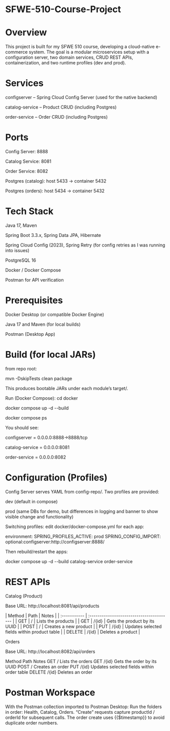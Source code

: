 # SFWE-510-Course-Project

# Overview

This project is built for my SFWE 510 course, developing a cloud-native e-commerce system. The goal is a modular microservices setup with a configuration server, two domain services, CRUD REST APIs, containerization, and two runtime profiles (dev and prod).

# Services

configserver – Spring Cloud Config Server (used for the native backend)

catalog-service – Product CRUD (including Postgres)

order-service – Order CRUD (including Postgres)

# Ports

Config Server: 8888

Catalog Service: 8081

Order Service: 8082

Postgres (catalog): host 5433 → container 5432

Postgres (orders): host 5434 → container 5432

# Tech Stack

Java 17, Maven

Spring Boot 3.3.x, Spring Data JPA, Hibernate

Spring Cloud Config (2023), Spring Retry (for config retries as I was running into issues)

PostgreSQL 16

Docker / Docker Compose

Postman for API verification

# Prerequisites

Docker Desktop (or compatible Docker Engine)

Java 17 and Maven (for local builds)

Postman (Desktop App)

# Build (for local JARs)

from repo root:

mvn -DskipTests clean package


This produces bootable JARs under each module’s target/.


Run (Docker Compose):
cd docker

docker compose up -d --build

docker compose ps


You should see:

configserver = 0.0.0.0:8888->8888/tcp

catalog-service = 0.0.0.0:8081

order-service = 0.0.0.0:8082


# Configuration (Profiles)

Config Server serves YAML from config-repo/. Two profiles are provided:

dev (default in compose)

prod (same DBs for demo, but differences in logging and banner to show visible change and functionality)

Switching profiles: edit docker/docker-compose.yml for each app:

environment:
  SPRING_PROFILES_ACTIVE: prod
  SPRING_CONFIG_IMPORT: optional:configserver:http://configserver:8888/


Then rebuild/restart the apps:

docker compose up -d --build catalog-service order-service


# REST APIs
Catalog (Product)

Base URL: http://localhost:8081/api/products

| Method     | Path                          | Notes |
| :----------- | :---------------------------------------- |
| GET | /         | Lists the products |
| GET   | /{id} | Gets the product by its UUID |
| POST   | /            | Creates a new product |
| PUT   | /{id}            | Updates selected fields within product table |
| DELETE  | /{id}           | Deletes a product |

Orders

Base URL: http://localhost:8082/api/orders

Method	Path	Notes
GET	/	Lists the orders
GET	/{id}	Gets the order by its UUID
POST	/	Creates an order
PUT	/{id}	Updates selected fields within order table
DELETE	/{id}	Deletes an order

# Postman Workspace
With the Postman collection imported to Postman Desktop:
  Run the folders in order: Health, Catalog, Orders.
  “Create” requests capture productId / orderId for subsequent calls. The order create uses {{$timestamp}} to avoid duplicate order numbers.
